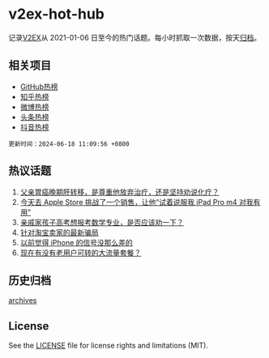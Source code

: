 # v2ex-hot-hub

 记录[V2EX](https://www.v2ex.com/)从 2021-01-06 日至今的热门话题。每小时抓取一次数据，按天[归档](archives)。
 
 ## 相关项目

- [GitHub热榜](https://github.com/lonnyzhang423/github-hot-hub)
- [知乎热榜](https://github.com/lonnyzhang423/zhihu-hot-hub)
- [微博热榜](https://github.com/lonnyzhang423/weibo-hot-hub)
- [头条热榜](https://github.com/lonnyzhang423/toutiao-hot-hub)
- [抖音热榜](https://github.com/lonnyzhang423/douyin-hot-hub)


 `更新时间：2024-06-18 11:09:56 +0800`

## 热议话题

1. [父亲胃癌晚期肝转移，是尊重他放弃治疗，还是坚持劝说化疗？](https://www.v2ex.com/t/1050419)
1. [今天去 Apple Store 挑战了一个销售，让他“试着说服我 iPad Pro m4 对我有用”](https://www.v2ex.com/t/1050263)
1. [亲戚家孩子高考想报考数学专业，是否应该劝一下？](https://www.v2ex.com/t/1050155)
1. [针对淘宝卖家的最新骗局](https://www.v2ex.com/t/1050404)
1. [以前觉得 iPhone 的信号没那么差的](https://www.v2ex.com/t/1050198)
1. [现在有没有老用户可转的大流量套餐？](https://www.v2ex.com/t/1050133)

## 历史归档

[archives](archives)

## License

See the [LICENSE](LICENSE) file for license rights and limitations (MIT).
